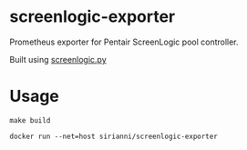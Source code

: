 # screenlogic-exporter

Prometheus exporter for Pentair ScreenLogic pool controller.

Built using [screenlogic.py](https://github.com/dieselrabbit/screenlogicpy)

# Usage
```
make build
```
```
docker run --net=host sirianni/screenlogic-exporter
```